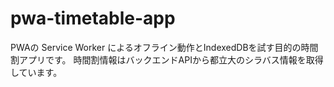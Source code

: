 # pwa-timetable-app
PWAの Service Worker によるオフライン動作とIndexedDBを試す目的の時間割アプリです。
時間割情報はバックエンドAPIから都立大のシラバス情報を取得しています。
